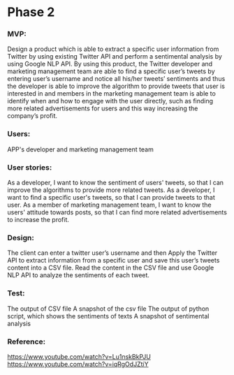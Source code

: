 # Phase 2

### MVP:
Design a product which is able to extract a specific user information from Twitter by using existing Twitter API and perform a sentimental analysis by using Google NLP API. By using this product, the Twitter developer and marketing management team are able to find a specific user’s tweets by entering user’s username and notice all his/her tweets’ sentiments and thus the developer is able to improve the algorithm to provide tweets that user is interested in and members in the marketing management team is able to identify when and how to engage with the user directly, such as finding more related advertisements for users and this way increasing the company’s profit.

### Users:
APP's developer and marketing management team

### User stories:
As a developer, I want to know the sentiment of users' tweets, so that I can improve the algorithms to provide more related tweets.
As a developer, I want to find a specific user's tweets, so that I can provide tweets to that user.
As a member of marketing management team, I want to know the users' attitude towards posts, so that I can find more related advertisements to increase the profit.

### Design:
The client can enter a twitter user’s username and then Apply the Twitter API to extract information from a specific user and save this user’s tweets content into a CSV file. Read the content in the CSV file and use Google NLP API to analyze the sentiments of each tweet.

### Test:
The output of CSV file
 A snapshot of the csv file
The output of python script, which shows the sentiments of texts
 A snapshot of sentimental analysis
 
 
### Reference:
https://www.youtube.com/watch?v=Lu1nskBkPJU 
https://www.youtube.com/watch?v=iqRgOdJZtiY
